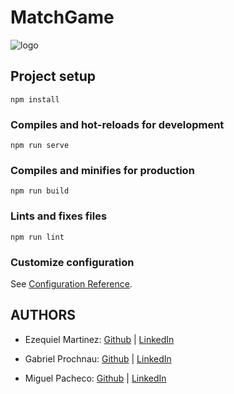 # MatchGame

![logo](https://github.com/Miguel22247/MatchGame/blob/main/src/assets/GameMatch.png)

## Project setup
```
npm install
```

### Compiles and hot-reloads for development
```
npm run serve
```

### Compiles and minifies for production
```
npm run build
```

### Lints and fixes files
```
npm run lint
```

### Customize configuration
See [Configuration Reference](https://cli.vuejs.org/config/).

## AUTHORS
- Ezequiel Martinez: [Github](https://github.com/ezedksl) | [LinkedIn](https://www.linkedin.com/in/ezequiel-martinez-rodriguez/)

- Gabriel Prochnau: [Github](https://github.com/Rielch) | [LinkedIn](https://www.linkedin.com/in/gabriel-prochnau-58447a1b7/)

- Miguel Pacheco: [Github](https://github.com/Miguel22247) | [LinkedIn](https://www.linkedin.com/in/miguel-pacheco-ruiz/)
